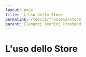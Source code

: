```yaml
---
layout: page
title:  L'uso dello Store
permalink: /teoria/frontend/store
parent: Elementi Teorici Frontend
---
```


# L'uso dello Store
